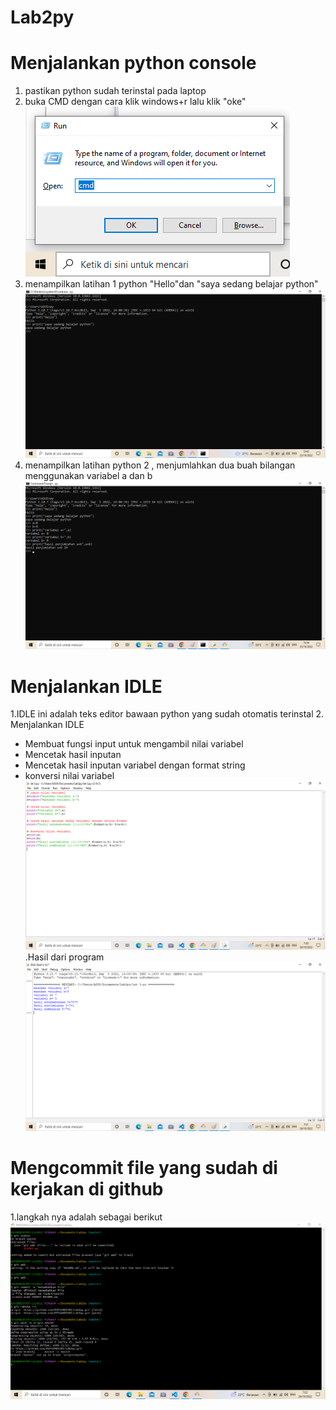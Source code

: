 # Lab2py
# Menjalankan python console
1. pastikan python sudah terinstal pada laptop
2. buka CMD dengan cara klik windows+r lalu klik "oke"
![img.1](screenshot/python%206.png)
3. menampilkan latihan 1 python "Hello"dan "saya sedang belajar python"
![img.2](screenshot/python%201.png)
4. menampilkan latihan python 2 , menjumlahkan dua buah bilangan menggunakan variabel a dan b
![img.3](screenshot/python%202.png)
# Menjalankan IDLE
1.IDLE ini adalah teks editor bawaan python yang sudah otomatis terinstal
2. Menjalankan IDLE 
- Membuat fungsi input untuk mengambil nilai variabel
- Mencetak hasil inputan 
- Mencetak hasil inputan variabel dengan format string
- konversi nilai variabel
![img.4](screenshot/python%204.png)
.Hasil dari program 
![img.5](screenshot/python%205.png)
# Mengcommit file yang sudah di kerjakan di github
1.langkah nya adalah sebagai berikut
![img.6](screenshot/python%203.png)